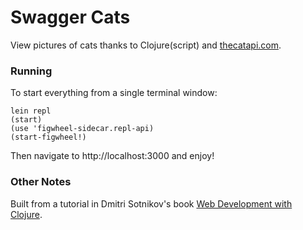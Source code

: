 # Swagger Cats

View pictures of cats thanks to Clojure(script) and [thecatapi.com](http://thecatapi.com/).

### Running

To start everything from a single terminal window:

    lein repl
    (start)
    (use 'figwheel-sidecar.repl-api)
    (start-figwheel!)

Then navigate to http://localhost:3000 and enjoy!

### Other Notes

Built from a tutorial in  Dmitri Sotnikov's book [Web Development with Clojure](https://pragprog.com/book/dswdcloj/web-development-with-clojure).